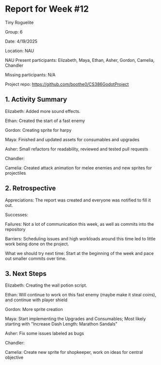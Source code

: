 # Report for Week #12

Tiny Roguelite

Group: 6

Date: 4/19/2025

Location: NAU

NAU Present participants: Elizabeth, Maya, Ethan, Asher, Gordon, Camelia, Chandler 

Missing participants: N/A

Project repo: https://github.com/boothe0/CS386GodotProject

## 1. Activity Summary
Elizabeth: Added more sound effects.

Ethan: Created the start of a fast enemy

Gordon: Creating sprite for harpy

Maya: Finished and updated assets for consumables and upgrades

Asher: Small refactors for readability, reviewed and tested pull requests

Chandler:

Camelia: Created attack animation for melee enemies and new sprites for projectiles

## 2. Retrospective

Appreciations: The report was created and everyone was notified to fill it out.

Successes: 

Failures: Not a lot of communication this week, as well as commits into the repository

Barriers: Scheduling issues and high workloads around this time led to little work being done on the project.

What we should try next time: Start at the beginning of the week and pace out smaller commits over time.

## 3. Next Steps
Elizabeth: Creating the wall potion script.

Ethan: Will continue to work on this fast enemy (maybe make it steal coins), and continue with player shield

Gordon: More sprite creation

Maya: Start implementing the Upgrades and Consumables; Most likely starting with "Increase Dash Length: Marathon Sandals"

Asher: Fix some issues labeled as bugs

Chandler:

Camelia: Create new sprite for shopkeeper, work on ideas for central objective
